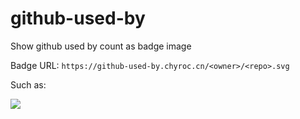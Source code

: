 # github-used-by

Show github used by count as badge image

Badge URL: `https://github-used-by.chyroc.cn/<owner>/<repo>.svg`

Such as:

![](https://github-used-by.chyroc.cn/chyroc/lark.svg)

